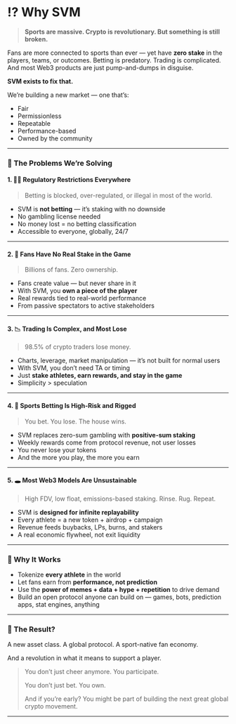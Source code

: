 # ⁉️ Why SVM

> **Sports are massive. Crypto is revolutionary. But something is still broken.**

Fans are more connected to sports than ever — yet have **zero stake** in the players, teams, or outcomes. Betting is predatory. Trading is complicated. And most Web3 products are just pump-and-dumps in disguise.

**SVM exists to fix that.**

We’re building a new market — one that’s:

* Fair
* Permissionless
* Repeatable
* Performance-based
* Owned by the community

***

### 🚫 The Problems We’re Solving

#### 1. 🧑‍⚖️ **Regulatory Restrictions Everywhere**

> Betting is blocked, over-regulated, or illegal in most of the world.

* SVM is **not betting** — it’s staking with no downside
* No gambling license needed
* No money lost = no betting classification
* Accessible to everyone, globally, 24/7

***

#### 2. 🙅 **Fans Have No Real Stake in the Game**

> Billions of fans. Zero ownership.

* Fans create value — but never share in it
* With SVM, you **own a piece of the player**
* Real rewards tied to real-world performance
* From passive spectators to active stakeholders

***

#### 3. 📉 **Trading Is Complex, and Most Lose**

> 98.5% of crypto traders lose money.

* Charts, leverage, market manipulation — it’s not built for normal users
* With SVM, you don’t need TA or timing
* Just **stake athletes, earn rewards, and stay in the game**
* Simplicity > speculation

***

#### 4. 🎲 **Sports Betting Is High-Risk and Rigged**

> You bet. You lose. The house wins.

* SVM replaces zero-sum gambling with **positive-sum staking**
* Weekly rewards come from protocol revenue, not user losses
* You never lose your tokens
* And the more you play, the more you earn

***

#### 5. 🕳️ **Most Web3 Models Are Unsustainable**

> High FDV, low float, emissions-based staking. Rinse. Rug. Repeat.

* SVM is **designed for infinite replayability**
* Every athlete = a new token + airdrop + campaign
* Revenue feeds buybacks, LPs, burns, and stakers
* A real economic flywheel, not exit liquidity

***

### 🧬 Why It Works

* Tokenize **every athlete** in the world
* Let fans earn from **performance, not prediction**
* Use the **power of memes + data + hype + repetition** to drive demand
* Build an open protocol anyone can build on — games, bots, prediction apps, stat engines, anything

***

### 🚀 The Result?

A new asset class. A global protocol. A sport-native fan economy.

And a revolution in what it means to support a player.

> You don’t just cheer anymore. You participate.
>
> You don’t just bet. You own.
>
> And if you’re early? You might be part of building the next great global crypto movement.

***
